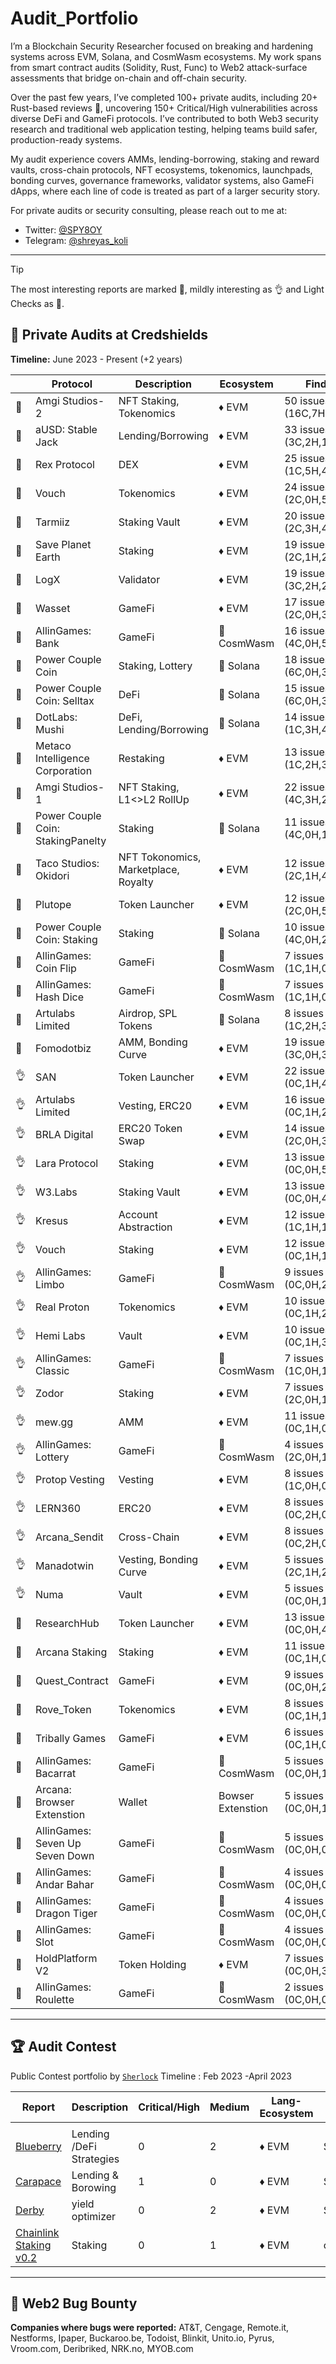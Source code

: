 # Audit_Portfolio
I’m a Blockchain Security Researcher focused on breaking and hardening systems across EVM, Solana, and CosmWasm ecosystems. My work spans from smart contract audits (Solidity, Rust, Func) to Web2 attack-surface assessments that bridge on-chain and off-chain security.

Over the past few years, I’ve completed 100+ private audits, including 20+ Rust-based reviews 🦀, uncovering 150+ Critical/High vulnerabilities across diverse DeFi and GameFi protocols. I’ve contributed to both Web3 security research and traditional web application testing, helping teams build safer, production-ready systems.

My audit experience covers AMMs, lending-borrowing, staking and reward vaults, cross-chain protocols, NFT ecosystems, tokenomics, launchpads, bonding curves, governance frameworks, validator systems, also GameFi dApps, where each line of code is treated as part of a larger security story.

For private audits or security consulting, please reach out to me at:

- Twitter: [@SPY8OY](https://x.com/SPY8OY)
- Telegram: [@shreyas_koli](https://t.me/shreyas_koli)

---

> [!TIP]
> The most interesting reports are marked 💎,
> mildly interesting as 👌 and
> Light Checks  as 📰. <br>

## 🔐 Private Audits at Credshields

**Timeline:** June 2023 - Present (+2 years)

|  | Protocol | Description | Ecosystem | Findings | Report |
| --- | --- | --- | --- | --- | --- |
| 💎 | Amgi Studios-2 | NFT Staking, Tokenomics | ♦ EVM | 50 issues (16C,7H,7M,20L) | Soon |
| 💎 | aUSD: Stable Jack | Lending/Borrowing | ♦ EVM | 33 issues (3C,2H,11M,17L) | [📄](https://github.com/Credshields/audit-reports/blob/master/aUSD_SC_Final_Audit_Report.pdf) |
| 💎 | Rex Protocol | DEX | ♦ EVM | 25 issues (1C,5H,4M,15L) | [📄](https://github.com/Credshields/audit-reports/blob/master/Rex_Exchange_Final_Audit_Report.pdf) |
| 💎 | Vouch | Tokenomics | ♦ EVM | 24 issues (2C,0H,5M,17L) | [📄](https://github.com/Credshields/audit-reports/blob/master/Vouch_Token_and_Distribution_Final_Audit_Report.pdf) |
| 💎 | Tarmiiz | Staking Vault | ♦ EVM | 20 issues (2C,3H,4M,11L) | Soon |
| 💎 | Save Planet Earth | Staking | ♦ EVM | 19 issues (2C,1H,2M,7L) | [📄](https://github.com/Credshields/audit-reports/blob/master/SPE_Smart_Contract_Final_Audit_Report.pdf) |
| 💎 | LogX | Validator | ♦ EVM | 19 issues (3C,2H,2M,12L) | [📄](https://github.com/Credshields/audit-reports/blob/master/LogX_Token_Final_Audit_Report.pdf) |
| 💎 | Wasset | GameFi | ♦ EVM | 17 issues (2C,0H,3M,12L) | [📄](https://github.com/Credshields/audit-reports/blob/master/Wasset_Final_Audit_Report.pdf) |
| 💎 | AllinGames: Bank | GameFi | 🦀 CosmWasm | 16 issues (4C,0H,5M,7L) | [📄](https://github.com/Credshields/audit-reports/blob/master/AllInGames_Bank_Final_Audit_Report.pdf) |
| 💎 | Power Couple Coin | Staking, Lottery | 🦀 Solana | 18 issues (6C,0H,3M,5L) | [📄](https://github.com/Credshields/audit-reports/blob/master/Lottery_Contracts_Final_Audit_Report.pdf) |
| 💎 | Power Couple Coin: Selltax | DeFi | 🦀 Solana | 15 issues (6C,0H,3M,6L) | Soon |
| 💎 | DotLabs: Mushi | DeFi, Lending/Borrowing | 🦀 Solana | 14 issues (1C,3H,4M,6L) | [📄](https://github.com/Credshields/audit-reports/blob/master/Mushi_V2_0_Final_Audit_Report.pdf) |
| 💎 | Metaco Intelligence Corporation | Restaking | ♦ EVM | 13 issues (1C,2H,3M,7L) | [📄](http://github.com/Credshields/audit-reports/blob/master/Zoth_Final_Audit_Report.pdf) |
| 💎 | Amgi Studios-1 | NFT Staking, L1<>L2 RollUp | ♦ EVM | 22 issues (4C,3H,2M,13L) | Soon |
| 💎 | Power Couple Coin: StakingPanelty | Staking | 🦀 Solana | 11 issues (4C,0H,1M,6L) | Soon |
| 💎 | Taco Studios: Okidori | NFT Tokonomics, Marketplace, Royalty | ♦ EVM | 12 issues (2C,1H,4M,5L) | [📄](https://github.com/Credshields/audit-reports/blob/master/Okidori_Final_Audit_Report.pdf) |
| 💎 | Plutope | Token Launcher | ♦ EVM | 12 issues (2C,0H,5M,5L) | [📄](https://github.com/Credshields/audit-reports/blob/master/Plutope_Final_Audit_Report.pdf) |
| 💎 | Power Couple Coin: Staking | Staking | 🦀 Solana | 10 issues (4C,0H,2M,4L) | Soon |
| 💎 | AllinGames: Coin Flip | GameFi | 🦀 CosmWasm | 7 issues (1C,1H,0M,5L) | [📄](https://github.com/Credshields/audit-reports/blob/master/AllInGames_Coin_Flip_Final_Audit_Report.pdf) |
| 💎 | AllinGames: Hash Dice | GameFi | 🦀 CosmWasm | 7 issues (1C,1H,0M,5L) | [📄](https://github.com/Credshields/audit-reports/blob/master/AllInGames_Hash_Dice_Final_Audit_Report.pdf) |
| 💎 | Artulabs Limited | Airdrop, SPL Tokens | 🦀 Solana | 8 issues (1C,2H,3M,1L) | [📄](https://github.com/Credshields/audit-reports/blob/master/Artu_Rust_Final_Audit_Report.pdf) |
| 💎 | Fomodotbiz | AMM, Bonding Curve | ♦ EVM | 19 issues (3C,0H,3M,13L) | [📄](https://github.com/Credshields/audit-reports/blob/master/Fomodotbiz_Final_Audit_Report.pdf) |
| 👌 | SAN | Token Launcher | ♦ EVM | 22 issues (0C,1H,4M,17L) | [📄](https://github.com/Credshields/audit-reports/blob/master/SAN_Final_Audit_Report.pdf) |
| 👌 | Artulabs Limited | Vesting, ERC20 | ♦ EVM | 16 issues (0C,1H,2M,13L) | [📄](https://github.com/Credshields/audit-reports/blob/master/Artu_Solidity_Final_Audit_Report.pdf) |
| 👌 | BRLA Digital | ERC20 Token Swap | ♦ EVM | 14 issues (2C,0H,3M,9L) | [📄](https://github.com/Credshields/audit-reports/blob/master/BRLA_Final_Audit_Report.pdf) |
| 👌 | Lara Protocol | Staking | ♦ EVM | 13 issues (0C,0H,5M,8L) | [📄](https://github.com/Credshields/audit-reports/blob/master/Lara_Liquid_Staking_Final_Audit_Report.pdf) |
| 👌 | W3.Labs | Staking Vault | ♦ EVM | 13 issues (0C,0H,4M,9L) | [📄](https://github.com/Credshields/audit-reports/blob/master/W3.labs_Final_Audit_Report.pdf) |
| 👌 | Kresus | Account Abstraction | ♦ EVM | 12 issues (1C,1H,1M,9L) | [📄](https://github.com/Credshields/audit-reports/blob/master/Kresus_Final_Audit_Report.pdf) |
| 👌 | Vouch | Staking | ♦ EVM | 12 issues (0C,1H,1M,10L) | [📄](https://github.com/Credshields/audit-reports/blob/master/Vouch_Contract_Final_Audit_Report.pdf) |
| 👌 | AllinGames: Limbo | GameFi | 🦀 CosmWasm | 9 issues (0C,0H,2M,7L) | [📄](https://github.com/Credshields/audit-reports/blob/master/AllInGames_Limbo_Final_Audit_Report.pdf) |
| 👌 | Real Proton | Tokenomics | ♦ EVM | 10 issues (0C,1H,2M,7L) | Soon |
| 👌 | Hemi Labs | Vault | ♦ EVM | 10 issues (0C,1H,3M,6L) | [📄](https://github.com/Credshields/audit-reports/blob/master/Hemi_Labs_Final_Audit_Report.pdf) |
| 👌 | AllinGames: Classic | GameFi | 🦀 CosmWasm | 7 issues (1C,0H,1M,5L) | [📄](https://github.com/Credshields/audit-reports/blob/master/AllInGames_Classic_Dice_Final_Audit_Report.pdf) |
| 👌 | Zodor | Staking | ♦ EVM | 7 issues (2C,0H,1M,4L) | [📄](https://github.com/Credshields/audit-reports/blob/master/Zodor_Staking_Final_Audit_Report.pdf) |
| 👌 | mew.gg | AMM | ♦ EVM | 11 issues (0C,1H,0M,10L) | [📄](https://github.com/Credshields/audit-reports/blob/master/mew.gg_Contracts_Final_Audit_Report.pdf) |
| 👌 | AllinGames: Lottery | GameFi | 🦀 CosmWasm | 4 issues (2C,0H,1M,1L) | [📄](https://github.com/Credshields/audit-reports/blob/master/AllInGames_Lottery_Final_Audit_Report.pdf) |
| 👌 | Protop Vesting | Vesting | ♦ EVM | 8 issues (1C,0H,0M,7L) | [📄](https://github.com/Credshields/audit-reports/blob/master/Protop_Vesting_Contracts_Final_Audit_Report.pdf) |
| 👌 | LERN360 | ERC20 | ♦ EVM | 8 issues (0C,2H,0M,6L) | [📄](https://github.com/Credshields/audit-reports/blob/master/LERNToken_Final_Audit_Report.pdf) |
| 👌 | Arcana_Sendit | Cross-Chain | ♦ EVM | 8 issues (0C,2H,0M,6L) | [📄](https://github.com/Credshields/audit-reports/blob/master/Arcana_Sendit_SC_Final_Audit_report.pdf) |
| 👌 | Manadotwin | Vesting, Bonding Curve | ♦ EVM | 5 issues (2C,1H,2M,0L) | [📄](https://github.com/Credshields/audit-reports/blob/master/Manadotwin_Final_Audit_Report.pdf) |
| 👌 | Numa | Vault | ♦ EVM | 5 issues (0C,0H,1M,4L) | [📄](https://github.com/Credshields/audit-reports/blob/master/Numa_Final_Audit_Report.pdf) |
| 📰 | ResearchHub | Token Launcher | ♦ EVM | 13 issues (0C,0H,4M,9L) | [📄](https://github.com/Credshields/audit-reports/blob/master/ResearchHub_SmartContract_Final_Audit_Report.pdf) |
| 📰 | Arcana Staking | Staking | ♦ EVM | 11 issues (0C,1H,0M,10L) | [📄](https://github.com/Credshields/audit-reports/blob/master/Arcana_Staking_Contract_Final_Audit_Report.pdf) |
| 📰 | Quest_Contract | GameFi | ♦ EVM | 9 issues (0C,0H,2M,7L) | [📄](https://github.com/Credshields/audit-reports/blob/master/Quest_Contract_final_audit_report.pdf) |
| 📰 | Rove_Token | Tokenomics | ♦ EVM | 8 issues (0C,1H,1M,6L) | [📄](https://github.com/Credshields/audit-reports/blob/master/Rove_Token_Final_Audit_Report.pdf) |
| 📰 | Tribally Games | GameFi | ♦ EVM | 6 issues (0C,1H,0M,5L) | [📄](https://github.com/Credshields/audit-reports/blob/master/Tribally_Games_Final_Audit_Report.pdf) |
| 📰 | AllinGames: Bacarrat | GameFi | 🦀 CosmWasm | 5 issues (0C,0H,1M,4L) | [📄](https://github.com/Credshields/audit-reports/blob/master/AllInGames_Baccarat_Final_Audit_Report.pdf) |
| 📰 | Arcana: Browser Extenstion | Wallet | Bowser Extenstion | 5 issues (0C,0H,1M,4L) | [📄](https://github.com/Credshields/audit-reports/blob/master/Arcana_Wallet_Final_Audit_Report.pdf) |
| 📰 | AllinGames: Seven Up Seven Down | GameFi | 🦀 CosmWasm | 5 issues (0C,0H,0M,5L) | [📄](https://github.com/Credshields/audit-reports/blob/master/AllInGames_Seven_Up_Seven_Down_Final_Audit_Report.pdf) |
| 📰 | AllinGames: Andar Bahar | GameFi | 🦀 CosmWasm | 4 issues (0C,0H,0M,4L) | [📄](https://github.com/Credshields/audit-reports/blob/master/AllInGames_Andar_Bahar_Final_Audit_Report.pdf) |
| 📰 | AllinGames: Dragon Tiger | GameFi | 🦀 CosmWasm | 4 issues (0C,0H,0M,4L) | [📄](https://github.com/Credshields/audit-reports/blob/master/AllInGames_Dragon_Tiger_Final_Audit_Report.pdf) |
| 📰 | AllinGames: Slot | GameFi | 🦀 CosmWasm | 4 issues (0C,0H,0M,4L) | [📄](https://github.com/Credshields/audit-reports/blob/master/AllInGames_Slots_Final_Audit_Report.pdf) |
| 📰 | HoldPlatform V2 | Token Holding | ♦ EVM | 7 issues (0C,0H,3M,4L) | [📄](https://github.com/Credshields/audit-reports/blob/master/HoldPlatform_Final_Audit_Report.pdf) |
| 📰 | AllinGames: Roulette | GameFi | 🦀 CosmWasm | 2 issues (0C,0H,0M,2L) | [📄](https://github.com/namx05/audits/blob/main/audit-reports/pdf/AllInGames_Roulette_Final_Audit_Report.pdf) |


---

## 🏆 Audit Contest

Public Contest portfolio by [`Sherlock`](https://audits.sherlock.xyz/watson/SPYBOY)  Timeline : Feb 2023 -April 2023

| Report | Description | Critical/High | Medium | Lang-Ecosystem | Platform |
| --- | --- | --- | --- | --- | --- |
|  |  |  |  |  |  |
| [Blueberry](https://audits.sherlock.xyz/contests/41/report) | Lending /DeFi Strategies | 0 | 2 | ♦ EVM | Sherlock |
| [Carapace](https://github.com/sherlock-audit/2023-02-carapace-judging/issues) | Lending & Borowing | 1 | 0 | ♦ EVM | Sherlock |
| [Derby](https://github.com/sherlock-audit/2023-01-derby-judging/issues) | yield optimizer | 0 | 2 | ♦ EVM | Sherlock |
| [Chainlink Staking v0.2](https://code4rena.com/audits/2023-08-chainlink-staking-v02) | Staking | 0 | 1 | ♦ EVM | code4rena |

---

## 🔐 Web2 Bug Bounty

**Companies where bugs were reported:** AT&T, Cengage, Remote.it, Nestforms, Ipaper, Buckaroo.be, Todoist, Blinkit, Unito.io, Pyrus, Vroom.com, Deribriked, NRK.no, MYOB.com
